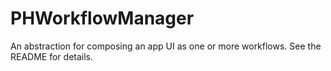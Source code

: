 PHWorkflowManager
=================

An abstraction for composing an app UI as one or more workflows. See the README for details.
